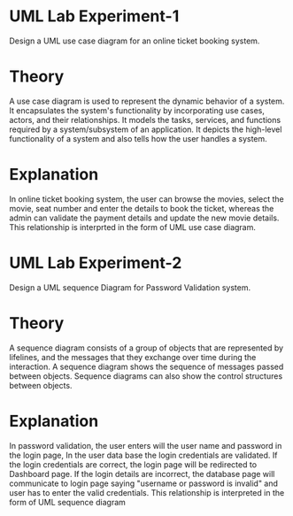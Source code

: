 # UML Lab Experiment-1
Design a UML use case diagram for an online ticket booking system.
# Theory
A use case diagram is used to represent the dynamic behavior of a system. 
It encapsulates the system's functionality by incorporating use cases, actors, and their relationships. 
It models the tasks, services, and functions required by a system/subsystem of an application. It depicts the high-level functionality of a system and also tells how the user handles a system.
# Explanation
In online ticket booking system, the user can browse the movies, select the movie, seat number and enter the details to book the ticket, whereas the admin can validate the payment details and update the new movie details. This relationship is interprted in the form of UML use case diagram.

# UML Lab Experiment-2
Design a UML sequence Diagram for Password Validation system.
# Theory
A sequence diagram consists of a group of objects that are represented by lifelines, and the messages that they exchange over time during the interaction. A sequence diagram shows the sequence of messages passed between objects. Sequence diagrams can also show the control structures between objects.
# Explanation
In password validation, the user enters will the user name and password in the login page, In the user data base the login credentials are validated. If the login credentials are correct, the login page will be redirected to Dashboard page. If the login details are incorrect, the database page will communicate to login page saying "username or password is invalid" and user has to enter the valid credentials. This relationship is interpreted in the form of UML sequence diagram

